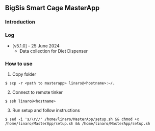 ## BigSis Smart Cage MasterApp

### Introduction

### Log

- [v5.1.0] - 25 June 2024
  - Data collection for Diet Dispenser

### How to use

1. Copy folder

```
$ scp -r <path to masterapp> linaro@<hostname>:~/.
```

2. Connect to remote tinker

```
$ ssh linaro@<hostname>
```

3. Run setup and follow instructions

```
$ sed -i 's/\r//' /home/linaro/MasterApp/setup.sh && chmod +x /home/linaro/MasterApp/setup.sh && /home/linaro/MasterApp/setup.sh
```
